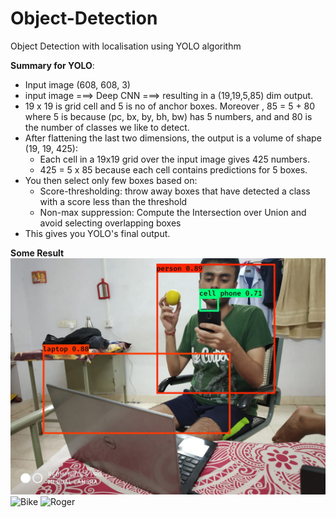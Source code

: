 # Object-Detection
Object Detection with localisation using YOLO algorithm


**Summary for YOLO**:
- Input image (608, 608, 3) 
- input image ===> Deep CNN  ===>  resulting in a (19,19,5,85) dim output.
- 19 x 19 is grid cell and 5 is no of anchor boxes. Moreover , 85 = 5 + 80 where 5 is because (pc, bx, by, bh, bw) has 5 numbers, and and 80 is the number of classes we like to detect.
- After flattening the last two dimensions, the output is a volume of shape (19, 19, 425):
    - Each cell in a 19x19 grid over the input image gives 425 numbers. 
    - 425 = 5 x 85 because each cell contains predictions for 5 boxes.
- You then select only few boxes based on:
    - Score-thresholding: throw away boxes that have detected a class with a score less than the threshold
    - Non-max suppression: Compute the Intersection over Union and avoid selecting overlapping boxes
- This gives you YOLO's final output.


**Some Result**
![MyPic](git1.jpeg)
![Bike](git2.jpeg)
![Roger](git4.jpeg)
